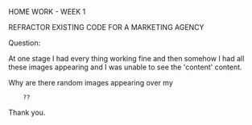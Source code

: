HOME WORK - WEEK 1


REFRACTOR EXISTING CODE FOR A MARKETING AGENCY 





Question:

At one stage I had every thing working fine and then somehow I had all these images appearing and I was unable to see the 'content' content.


Why are there random images appearing over my 

<article class="content">
        <section>

        ??

Thank you.
